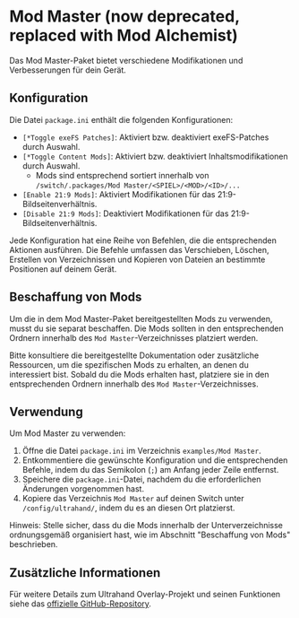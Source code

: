 # Mod Master (now deprecated, replaced with Mod Alchemist)

Das Mod Master-Paket bietet verschiedene Modifikationen und Verbesserungen für dein Gerät.

## Konfiguration

Die Datei `package.ini` enthält die folgenden Konfigurationen:

- `[*Toggle exeFS Patches]`: Aktiviert bzw. deaktiviert exeFS-Patches durch Auswahl.
- `[*Toggle Content Mods]`: Aktiviert bzw. deaktiviert Inhaltsmodifikationen durch Auswahl.
    - Mods sind entsprechend sortiert innerhalb von `/switch/.packages/Mod Master/<SPIEL>/<MOD>/<ID>/...`
- `[Enable 21:9 Mods]`: Aktiviert Modifikationen für das 21:9-Bildseitenverhältnis.
- `[Disable 21:9 Mods]`: Deaktiviert Modifikationen für das 21:9-Bildseitenverhältnis.

Jede Konfiguration hat eine Reihe von Befehlen, die die entsprechenden Aktionen ausführen. Die Befehle umfassen das Verschieben, Löschen, Erstellen von Verzeichnissen und Kopieren von Dateien an bestimmte Positionen auf deinem Gerät.

## Beschaffung von Mods

Um die in dem Mod Master-Paket bereitgestellten Mods zu verwenden, musst du sie separat beschaffen. Die Mods sollten in den entsprechenden Ordnern innerhalb des `Mod Master`-Verzeichnisses platziert werden.

Bitte konsultiere die bereitgestellte Dokumentation oder zusätzliche Ressourcen, um die spezifischen Mods zu erhalten, an denen du interessiert bist. Sobald du die Mods erhalten hast, platziere sie in den entsprechenden Ordnern innerhalb des `Mod Master`-Verzeichnisses.

## Verwendung

Um Mod Master zu verwenden:

1. Öffne die Datei `package.ini` im Verzeichnis `examples/Mod Master`.
2. Entkommentiere die gewünschte Konfiguration und die entsprechenden Befehle, indem du das Semikolon (`;`) am Anfang jeder Zeile entfernst.
3. Speichere die `package.ini`-Datei, nachdem du die erforderlichen Änderungen vorgenommen hast.
4. Kopiere das Verzeichnis `Mod Master` auf deinen Switch unter `/config/ultrahand/`, indem du es an diesen Ort platzierst.

Hinweis: Stelle sicher, dass du die Mods innerhalb der Unterverzeichnisse ordnungsgemäß organisiert hast, wie im Abschnitt "Beschaffung von Mods" beschrieben.

## Zusätzliche Informationen

Für weitere Details zum Ultrahand Overlay-Projekt und seinen Funktionen siehe das [offizielle GitHub-Repository](https://github.com/ppkantorski/Ultrahand-Overlay).